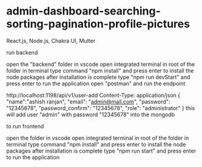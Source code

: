 # admin-dashboard-searching-sorting-pagination-profile-pictures
React.js, Node.js, Chakra UI, Multer

run backend

open the "backend" folder in vscode
open integrated terminal in root of the folder
in terminal type command "npm install" and press enter to install the node packages
after installation is complete type "npm run devStart" and press enter to run the application
open "postman" and run the endpoint

http://localhost:1198/api/v1/user-add
Content-Type: application/json
{
"name":"ashish ranjan",
"email": "admin@mail.com",
"password": "12345678",
"password_confirm": "12345678",
"role": "administrator"
}
this will add user "admin" with password "12345678" into the mongodb

to run frontend

open the folder in vscode
open integrated terminal in root of the folder
in terminal type command "npm install" and press enter to install the node packages
after installation is complete type "npm run start" and press enter to run the application
